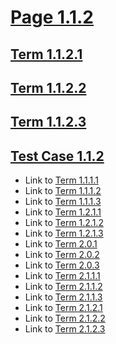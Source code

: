 # [Page 1.1.2](#page-112)

## [Term 1.1.2.1](#term-1121)

## [Term 1.1.2.2](#term-1122)

## [Term 1.1.2.3](#term-1123)

## [Test Case 1.1.2](#test-case-112)

*   Link to [Term 1.1.1.1](http://my.org/chapter/section-1-1/page-1-1-1.md#term-1111)
*   Link to [Term 1.1.1.2](http://my.org/chapter/section-1-1/page-1-1-1.md#term-1112)
*   Link to [Term 1.1.1.3](http://my.org/chapter/section-1-1/page-1-1-1.md#term-1113)
*   Link to [Term 1.2.1.1](http://my.org/chapter/section-1-2/page-1-2-1.md#term-1211)
*   Link to [Term 1.2.1.2](http://my.org/chapter/section-1-2/page-1-2-1.md#term-1212)
*   Link to [Term 1.2.1.3](http://my.org/chapter/section-1-2/page-1-2-1.md#term-1213)
*   Link to [Term 2.0.1](http://my.org/chapter/page-2-0.md#term-201)
*   Link to [Term 2.0.2](http://my.org/chapter/page-2-0.md#term-202)
*   Link to [Term 2.0.3](http://my.org/chapter/page-2-0.md#term-203)
*   Link to [Term 2.1.1.1](http://my.org/chapter/section-2-1/page-2-1-1.md#term-2111)
*   Link to [Term 2.1.1.2](http://my.org/chapter/section-2-1/page-2-1-1.md#term-2112)
*   Link to [Term 2.1.1.3](http://my.org/chapter/section-2-1/page-2-1-1.md#term-2113)
*   Link to [Term 2.1.2.1](http://my.org/chapter/section-2-1/page-2-1-2.md#term-2121)
*   Link to [Term 2.1.2.2](http://my.org/chapter/section-2-1/page-2-1-2.md#term-2122)
*   Link to [Term 2.1.2.3](http://my.org/chapter/section-2-1/page-2-1-2.md#term-2123)
